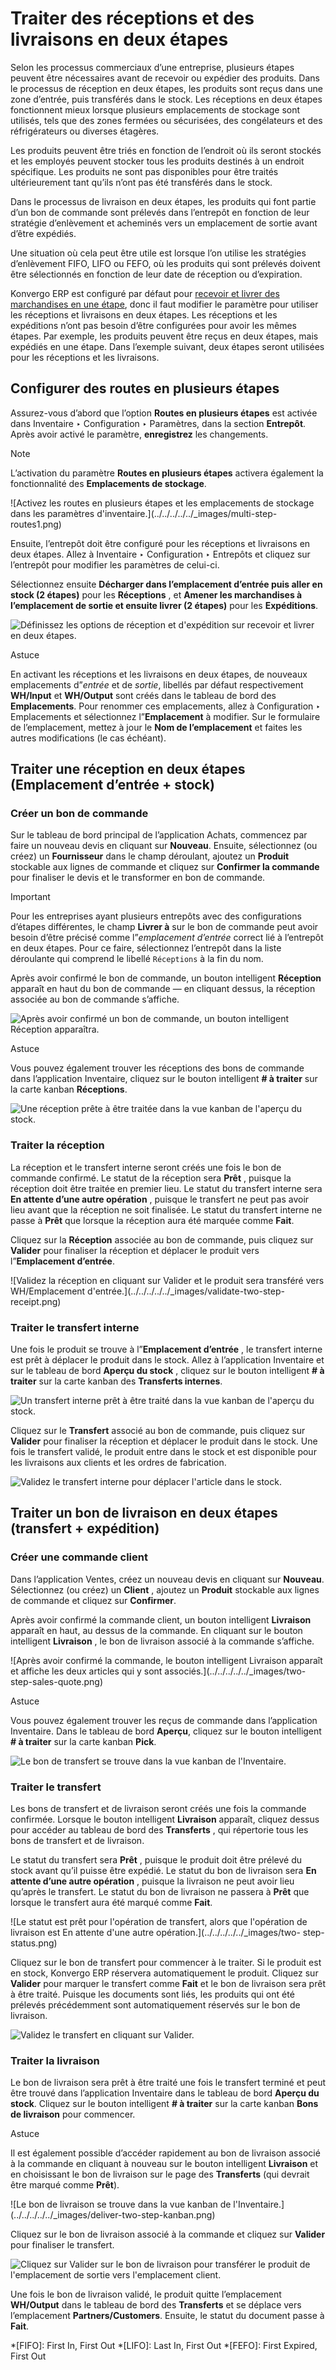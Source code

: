 # Traiter des réceptions et des livraisons en deux étapes

Selon les processus commerciaux d’une entreprise, plusieurs étapes peuvent
être nécessaires avant de recevoir ou expédier des produits. Dans le processus
de réception en deux étapes, les produits sont reçus dans une zone d’entrée,
puis transférés dans le stock. Les réceptions en deux étapes fonctionnent
mieux lorsque plusieurs emplacements de stockage sont utilisés, tels que des
zones fermées ou sécurisées, des congélateurs et des réfrigérateurs ou
diverses étagères.

Les produits peuvent être triés en fonction de l’endroit où ils seront stockés
et les employés peuvent stocker tous les produits destinés à un endroit
spécifique. Les produits ne sont pas disponibles pour être traités
ultérieurement tant qu’ils n’ont pas été transférés dans le stock.

Dans le processus de livraison en deux étapes, les produits qui font partie
d’un bon de commande sont prélevés dans l’entrepôt en fonction de leur
stratégie d’enlèvement et acheminés vers un emplacement de sortie avant d’être
expédiés.

Une situation où cela peut être utile est lorsque l’on utilise les stratégies
d’enlèvement FIFO, LIFO ou FEFO, où les produits qui sont prélevés doivent
être sélectionnés en fonction de leur date de réception ou d’expiration.

Konvergo ERP est configuré par défaut pour [recevoir et livrer des marchandises en une
étape](receipts_delivery_one_step#inventory-receipts-delivery-one-step),
donc il faut modifier le paramètre pour utiliser les réceptions et livraisons
en deux étapes. Les réceptions et les expéditions n’ont pas besoin d’être
configurées pour avoir les mêmes étapes. Par exemple, les produits peuvent
être reçus en deux étapes, mais expédiés en une étape. Dans l’exemple suivant,
deux étapes seront utilisées pour les réceptions et les livraisons.

## Configurer des routes en plusieurs étapes

Assurez-vous d’abord que l’option **Routes en plusieurs étapes** est activée
dans Inventaire ‣ Configuration ‣ Paramètres, dans la section **Entrepôt**.
Après avoir activé le paramètre, **enregistrez** les changements.

<div class="alert alert-primary">
<p class="alert-title">
Note</p><p>L’activation du paramètre <b>Routes en plusieurs étapes</b> activera également la fonctionnalité des <b>Emplacements de stockage</b>.</p>
</div> ![Activez les routes en plusieurs étapes et les
emplacements de stockage dans les paramètres
d'inventaire.](../../../../../_images/multi-step-routes1.png)

Ensuite, l’entrepôt doit être configuré pour les réceptions et livraisons en
deux étapes. Allez à Inventaire ‣ Configuration ‣ Entrepôts et cliquez sur
l’entrepôt pour modifier les paramètres de celui-ci.

Sélectionnez ensuite **Décharger dans l’emplacement d’entrée puis aller en
stock (2 étapes)** pour les **Réceptions** , et **Amener les marchandises à
l’emplacement de sortie et ensuite livrer (2 étapes)** pour les
**Expéditions**.

![Définissez les options de réception et d'expédition sur recevoir et livrer
en deux étapes.](../../../../../_images/two-step-warehouse-config.png)
<div class="alert alert-info">
<p class="alert-title">
Astuce</p><p>En activant les réceptions et les livraisons en deux étapes, de nouveaux emplacements d”<em>entrée</em> et de <em>sortie</em>, libellés par défaut respectivement <b>WH/Input</b> et <b>WH/Output</b> sont créés dans le tableau de bord des <b>Emplacements</b>. Pour renommer ces emplacements, allez à Configuration ‣ Emplacements et sélectionnez l”<b>Emplacement</b> à modifier. Sur le formulaire de l’emplacement, mettez à jour le <b>Nom de l’emplacement</b> et faites les autres modifications (le cas échéant).</p>
</div>

## Traiter une réception en deux étapes (Emplacement d’entrée + stock)

### Créer un bon de commande

Sur le tableau de bord principal de l’application Achats, commencez par faire
un nouveau devis en cliquant sur **Nouveau**. Ensuite, sélectionnez (ou créez)
un **Fournisseur** dans le champ déroulant, ajoutez un **Produit** stockable
aux lignes de commande et cliquez sur **Confirmer la commande** pour finaliser
le devis et le transformer en bon de commande.

<div class="alert alert-warning">
<p class="alert-title">
Important</p><p>Pour les entreprises ayant plusieurs entrepôts avec des configurations d’étapes différentes, le champ <b>Livrer à</b> sur le bon de commande peut avoir besoin d’être précisé comme l”<em>emplacement d’entrée</em> correct lié à l’entrepôt en deux étapes. Pour ce faire, sélectionnez l’entrepôt dans la liste déroulante qui comprend le libellé <code>Réceptions</code> à la fin du nom.</p>
</div>

Après avoir confirmé le bon de commande, un bouton intelligent **Réception**
apparaît en haut du bon de commande — en cliquant dessus, la réception
associée au bon de commande s’affiche.

![Après avoir confirmé un bon de commande, un bouton intelligent Réception
apparaîtra.](../../../../../_images/two-step-po-receipt.png)
<div class="alert alert-info">
<p class="alert-title">
Astuce</p><p>Vous pouvez également trouver les réceptions des bons de commande dans l’application Inventaire, cliquez sur le bouton intelligent <b># à traiter</b> sur la carte kanban <b>Réceptions</b>.</p>
<img alt="Une réception prête à être traitée dans la vue kanban de l'aperçu du stock." class="align-center" src="../../../../../_images/two-step-receipts-kanban.png"/>
</div>

### Traiter la réception

La réception et le transfert interne seront créés une fois le bon de commande
confirmé. Le statut de la réception sera **Prêt** , puisque la réception doit
être traitée en premier lieu. Le statut du transfert interne sera **En attente
d’une autre opération** , puisque le transfert ne peut pas avoir lieu avant
que la réception ne soit finalisée. Le statut du transfert interne ne passe à
**Prêt** que lorsque la réception aura été marquée comme **Fait**.

Cliquez sur la **Réception** associée au bon de commande, puis cliquez sur
**Valider** pour finaliser la réception et déplacer le produit vers
l”**Emplacement d’entrée**.

![Validez la réception en cliquant sur Valider et le produit sera transféré
vers WH/Emplacement d'entrée.](../../../../../_images/validate-two-step-
receipt.png)

### Traiter le transfert interne

Une fois le produit se trouve à l”**Emplacement d’entrée** , le transfert
interne est prêt à déplacer le produit dans le stock. Allez à l’application
Inventaire et sur le tableau de bord **Aperçu du stock** , cliquez sur le
bouton intelligent **# à traiter** sur la carte kanban des **Transferts
internes**.

![Un transfert interne prêt à être traité dans la vue kanban de l'aperçu du
stock.](../../../../../_images/transfer-two-step-kanban.png)

Cliquez sur le **Transfert** associé au bon de commande, puis cliquez sur
**Valider** pour finaliser la réception et déplacer le produit dans le stock.
Une fois le transfert validé, le produit entre dans le stock et est disponible
pour les livraisons aux clients et les ordres de fabrication.

![Validez le transfert interne pour déplacer l'article dans le
stock.](../../../../../_images/two-step-validate-transfer.png)

## Traiter un bon de livraison en deux étapes (transfert + expédition)

### Créer une commande client

Dans l’application Ventes, créez un nouveau devis en cliquant sur **Nouveau**.
Sélectionnez (ou créez) un **Client** , ajoutez un **Produit** stockable aux
lignes de commande et cliquez sur **Confirmer**.

Après avoir confirmé la commande client, un bouton intelligent **Livraison**
apparaît en haut, au dessus de la commande. En cliquant sur le bouton
intelligent **Livraison** , le bon de livraison associé à la commande
s’affiche.

![Après avoir confirmé la commande, le bouton intelligent Livraison apparaît
et affiche les deux articles qui y sont associés.](../../../../../_images/two-
step-sales-quote.png) <div class="alert alert-info">
<p class="alert-title">
Astuce</p><p>Vous pouvez également trouver les reçus de commande dans l’application Inventaire. Dans le tableau de bord <b>Aperçu</b>, cliquez sur le bouton intelligent <b># à traiter</b> sur la carte kanban <b>Pick</b>.</p>
<img alt="Le bon de transfert se trouve dans la vue kanban de l'Inventaire." class="align-center" src="../../../../../_images/two-step-pick-kanban.png"/>
</div>

### Traiter le transfert

Les bons de transfert et de livraison seront créés une fois la commande
confirmée. Lorsque le bouton intelligent **Livraison** apparaît, cliquez
dessus pour accéder au tableau de bord des **Transferts** , qui répertorie
tous les bons de transfert et de livraison.

Le statut du transfert sera **Prêt** , puisque le produit doit être prélevé du
stock avant qu’il puisse être expédié. Le statut du bon de livraison sera **En
attente d’une autre opération** , puisque la livraison ne peut avoir lieu
qu’après le transfert. Le statut du bon de livraison ne passera à **Prêt** que
lorsque le transfert aura été marqué comme **Fait**.

![Le statut est prêt pour l'opération de transfert, alors que l'opération de
livraison est En attente d'une autre opération.](../../../../../_images/two-
step-status.png)

Cliquez sur le bon de transfert pour commencer à le traiter. Si le produit est
en stock, Konvergo ERP réservera automatiquement le produit. Cliquez sur **Valider**
pour marquer le transfert comme **Fait** et le bon de livraison sera prêt à
être traité. Puisque les documents sont liés, les produits qui ont été
prélevés précédemment sont automatiquement réservés sur le bon de livraison.

![Validez le transfert en cliquant sur
Valider.](../../../../../_images/validate-two-step-pick.png)

### Traiter la livraison

Le bon de livraison sera prêt à être traité une fois le transfert terminé et
peut être trouvé dans l’application Inventaire dans le tableau de bord
**Aperçu du stock**. Cliquez sur le bouton intelligent **# à traiter** sur la
carte kanban **Bons de livraison** pour commencer.

<div class="alert alert-info">
<p class="alert-title">
Astuce</p><p>Il est également possible d’accéder rapidement au bon de livraison associé à la commande en cliquant à nouveau sur le bouton intelligent <b>Livraison</b> et en choisissant le bon de livraison sur le page des <b>Transferts</b> (qui devrait être marqué comme <b>Prêt</b>).</p>
</div> ![Le bon de livraison se trouve dans la vue kanban de
l'Inventaire.](../../../../../_images/deliver-two-step-kanban.png)

Cliquez sur le bon de livraison associé à la commande et cliquez sur
**Valider** pour finaliser le transfert.

![Cliquez sur Valider sur le bon de livraison pour transférer le produit de
l'emplacement de sortie vers l'emplacement
client.](../../../../../_images/validate-two-step-delivery.png)

Une fois le bon de livraison validé, le produit quitte l’emplacement
**WH/Output** dans le tableau de bord des **Transferts** et se déplace vers
l’emplacement **Partners/Customers**. Ensuite, le statut du document passe à
**Fait**.

  *[FIFO]: First In, First Out
  *[LIFO]: Last In, First Out
  *[FEFO]: First Expired, First Out

